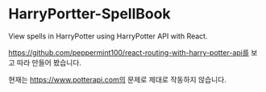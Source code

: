 # HarryPortter-SpellBook

View spells in HarryPotter using HarryPotter API with React.

https://github.com/peppermint100/react-routing-with-harry-potter-api를 보고 따라 만들어 봤습니다.

현재는 https://www.potterapi.com의 문제로 제대로 작동하지 않습니다.
